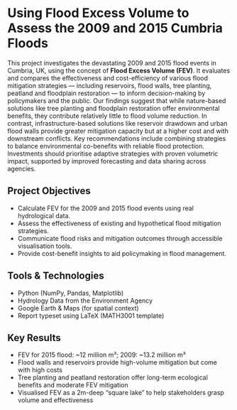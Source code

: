 # Using Flood Excess Volume to Assess the 2009 and 2015 Cumbria Floods

This project investigates the devastating 2009 and 2015 flood events in Cumbria, UK, using the concept of **Flood Excess Volume (FEV)**. It evaluates and compares the effectiveness and cost-efficiency of various flood mitigation strategies — including reservoirs, flood walls, tree planting, peatland and floodplain restoration — to inform decision-making by policymakers and the public. Our findings suggest that while nature-based solutions like tree planting and floodplain restoration offer environmental benefits, they contribute relatively little to flood volume reduction. In contrast, infrastructure-based solutions like reservoir drawdown and urban flood walls provide greater mitigation capacity but at a higher cost and with downstream conflicts. Key recommendations include combining strategies to balance environmental co-benefits with reliable flood protection. Investments should prioritise adaptive strategies with proven volumetric impact, supported by improved forecasting and data sharing across agencies.


## Project Objectives

- Calculate FEV for the 2009 and 2015 flood events using real hydrological data.
- Assess the effectiveness of existing and hypothetical flood mitigation strategies.
- Communicate flood risks and mitigation outcomes through accessible visualisation tools.
- Provide cost-benefit insights to aid policymaking in flood management.

## Tools & Technologies

- Python (NumPy, Pandas, Matplotlib)
- Hydrology Data from the Environment Agency
- Google Earth & Maps (for spatial context)
- Report typeset using LaTeX (MATH3001 template)

## Key Results

- FEV for 2015 flood: ~12 million m³; 2009: ~13.2 million m³
- Flood walls and reservoirs provide high-volume mitigation but come with high costs
- Tree planting and peatland restoration offer long-term ecological benefits and moderate FEV mitigation
- Visualised FEV as a 2m-deep “square lake” to help stakeholders grasp volume and effectiveness
